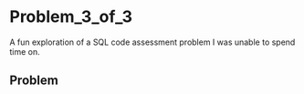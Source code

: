 # Problem_3_of_3
A fun exploration of a SQL code assessment problem I was unable to spend time on. 

## Problem
